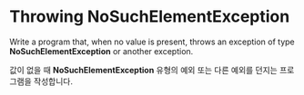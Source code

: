 # Throwing NoSuchElementException

Write a program that, when no value is present, throws an exception of type **NoSuchElementException** or another exception.

값이 없을 때 **NoSuchElementException** 유형의 예외 또는 다른 예외를 던지는 프로그램을 작성합니다.
